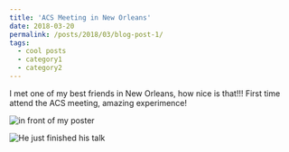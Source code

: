 ```yaml
---
title: 'ACS Meeting in New Orleans'
date: 2018-03-20
permalink: /posts/2018/03/blog-post-1/
tags:
  - cool posts
  - category1
  - category2
---
```


I met one of my best friends in New Orleans, how nice is that!!!
First time attend the ACS meeting, amazing experimence!

![in front of my poster](https://i.loli.net/2020/06/10/yo5HtciIXzWvOsx.png)


![He just finished his talk](https://i.loli.net/2020/06/10/kHvLWXqQpVcyr2P.png)


